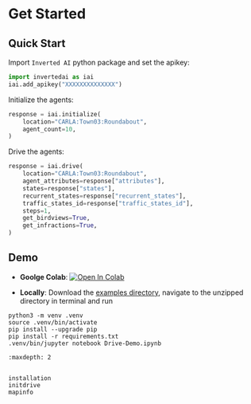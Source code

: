 # Get Started

## Quick Start

Import `Inverted AI` python package and set the apikey:
```python
import invertedai as iai
iai.add_apikey("XXXXXXXXXXXXXX")
```
Initialize the agents:
```python
response = iai.initialize(
    location="CARLA:Town03:Roundabout",
    agent_count=10,
)
```
Drive the agents:
```python
response = iai.drive(
    location="CARLA:Town03:Roundabout",
    agent_attributes=response["attributes"],
    states=response["states"],
    recurrent_states=response["recurrent_states"],
    traffic_states_id=response["traffic_states_id"],
    steps=1,
    get_birdviews=True,
    get_infractions=True,
)
```


## Demo
- **Goolge Colab**: [![Open In Colab](https://colab.research.google.com/assets/colab-badge.svg)](https://colab.research.google.com/github/inverted-ai/invertedai-drive/blob/develop/examples/Colab-Demo.ipynb)

- **Locally**: Download the 
<a href="https://minhaskamal.github.io/DownGit/#/home?url=https://github.com/inverted-ai/invertedai/tree/master/examples" target="_blank">examples directory</a>, navigate to the unzipped directory in terminal and run 

```
python3 -m venv .venv
source .venv/bin/activate
pip install --upgrade pip
pip install -r requirements.txt
.venv/bin/jupyter notebook Drive-Demo.ipynb
```



```{toctree}
:maxdepth: 2


installation
initdrive
mapinfo
```


